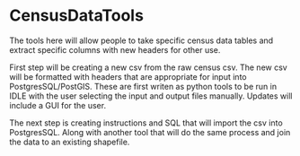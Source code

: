 # CensusDataTools

The tools here will allow people to take specific census data tables and extract specific columns with new headers for other use.

First step will be creating a new csv from the raw census csv. The new csv will be formatted with headers that are appropriate for input into
PostgresSQL/PostGIS. These are first writen as python tools to be run in IDLE with the user selecting the input and output files manually. Updates will
include a GUI for the user.

The next step is creating instructions and SQL that will import the csv into PostgresSQL.
Along with another tool that will do the same process and join the data to an existing shapefile. 

